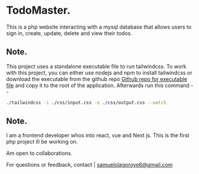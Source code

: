 # TodoMaster.

This is a php website interacting with a mysql database that allows users to sign in, create, update, delete and view their todos.

## Note.

This project uses a standalone executable file to run tailwindcss.
To work with this project, you can either use nodejs and npm to install tailwindcss or download the executable from the github repo [Github repo for executable file](https://github.com/tailwindlabs/tailwindcss/releases) and copy it to the root of the application. Afterwards run this command --

```bash
./tailwindcss -i ./css/input.css -o ./css/output.css --watch
```

## Note.

I am a frontend developer whos into react, vue and Next js.
This is the first php project ill be working on.

Am open to collaborations.

For questions or feedback, contact | samuelolagoroye6@gmail.com
